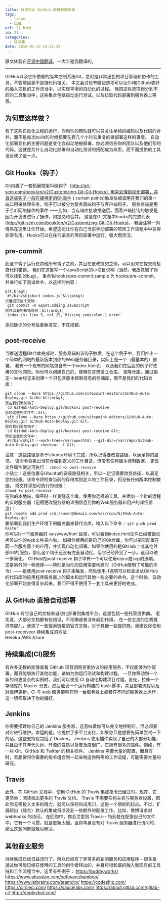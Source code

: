 ```yaml
---
title: 将项目从 GitHub 部署到服务器
tags:
  - linux
  - 运维
url: 21.html
id: 21
categories:
  - 扯淡集
date: 2016-01-23 23:22:35
---
```


原文转载自[开源中国翻译](http://www.oschina.net/translate/deploying-from-github-to-a-server)，一大半是我翻译的。

* * *

GitHub以及它所依赖的版本控制系统Git，绝对是非常出色的项目管理和协作的工具，不管项目是不是跟代码相关。 本文会讨论有哪些选项可以让Git和Github更好的融入项目的工作流当中，以实现平滑的自动化的过程。 我把这些选项划分到不同的工具集当中，这些集合包括自动运行测试，以及拉取代码部署到服务器上等等。

为何要这样做？
-------

有了这些自动化过程的运行，你和你的团队就可以只关注单纯的编码以及代码的合并，而不是每次build的时候都要花费几个小时去重复的做部署这样的事情。 自动化部署变化的主要问题是变化会自动地被部署。你必须信任你的团队以及他们写的代码。这就是为什么自动化部署和自动化测试的搭配成为典型，而下面提供的工具也反映了这一点。

Git Hooks（钩子）
-------------

Git内置了一套拓展框架叫做钩子（http://git-scm.com/book/en/v2/Customizing-Git-Git-Hooks）用来处理自动化部署，并且这些钩子一般在被特定的Git事件 ( certain points)触发后被调用在我们的第一端口用来处理任务。钩子可以被分为服务器端钩子与客户端钩子。 服务器端是用于监听网络操作的事件 ——比如，当存储库接收推送后。而客户端挂钩的触发是因为开发者进行了操作，如提交和合并。 这是在Git文档中hooks的完整列表(http://git-scm.com/book/en/v2/Customizing-Git-Git-Hooks)。 我会注释一对情侣在这里让你开始。希望这能让你在自己当前手动部署的项目工作流程中中变得非常有用。Hooks可以在任何语言的项目部署中运行，强大而灵活。

pre-commit
----------

此这个钩子运行在其他所有钩子之前，并且在更改提交之前。可以用来在提交前检查代码错误。 我们在这里写一个JavaScript的小项目说明（当然，我故意留了你可以找到的bug）。 重命名hooks/pre-commit.sample 为 hooks/pre-commit，并进行如下测试命令，以这样的内容：

    &lt;br&gt;
    `#!/bin/shjshint index.js`&lt;br&gt;
    试着提交这个变动：
    `git commit -m &quot;adding Javascript 
    你可以看到报错信息：&lt;br&gt;
    `index.js: line 5, col 25, Missing semicolon.1 error`
    

添加缺少的分号后重新提交，不在报错。

post-receive
------------

当推送远程Git仓库完成时，服务器端的该钩子触发。在这个例子中，我们推出一个简单的网站的最新版本到你的Web服务器目录，实际上是一个（最基本的）部署。 我有一个现有的网站包含有一个index.html页 - 以及我们在后面的例子将使用的其他网页。你也可以创建自己的，使用在这里设立仓库。 克隆仓库，通过指定--bear标记来创建一个只包含版本控制信息的存储库，而不是我们的代码仓库：  

    git clone --bare https://github.com/sitepoint-editors/GitHub-Auto-Deploy.git GitHu`&lt;br&gt;
    现在我们添加钩子：
    `cd GitHub-Auto-Deploy.git/hooksvi post-receive`
    添加这些到文件中：&lt;
    `git clone --bare https://github.com/sitepoint-editors/GitHub-Auto-Deploy.git GitHub-Auto-Deploy.git`&lt;
    现在我们添加钩子：
    `cd GitHub-Auto-Deploy.git/hooksvi post-receive`&lt;
    添加这些到文件中：
    `#!/bin/shgit --work-tree=/var/www/html --git-dir=/var/repo/GitHub-Auto-Deploy.git checkout -f`&lt;
    

注意：这些路径是基于Ubuntu环境下完成，所以记得要改变路径，以满足你的路径。 该命令将推出当前仓库到定义的工作目录，但没有任何版本控制数据。 更改文件属性使之可执行： `chmod +x post-receive`<br> 小贴士：这些位置与Ubuntu的安装路径相关，所以一定记得要改变路径，以满足您的设置。该命令将检查当前的存储库到定义的工作目录，但没有任何版本控制数据。 将文件添加可执行的权限：<br> `chmod +x post-receive`<br> 在你的本地端，像平时一样克隆这个库，使用你选择的工具，并添加一个新的远程的实时服务器（记得更改服务器的详细信息到你的Web服务器和用户的详细信息）：<br> `git remote add prod ssh://user@domain.com/var/repo/GitHub-Auto-Deploy.git`<br> 要部署到我们生产环境下的服务器来替代仓库，输入以下命令： `git push prod master`<br> 你可以ls一下服务器的 var/www/html 目录，可以看到index.html文件已经被自动拷贝进你的web文件夹内啦。 如果你使用的是自己的Git仓库，你可以把它配置在同一台服务器上的应用，并实现自动化部署。如果你使用的是GitHub上或其他外部Git的服务，那么这个钩子还没有完全自动化，但它已经降到了一步。这可以进一步简化。 GitHub的post-receive 钩子中有一个可以使用reync或scp的选项。这是另外的一种选择——特别是当你的应用需要构建时（GitHub限制了可能的命令）——是使用post-receive 钩子来触发，然后使用-f选项可以检查出从GitHub的代码库的应用程序服务器上的脚本和运行其他一些必要的命令。这个时候，自动化部署开始变得复杂起来，我们不得不使用下一套工具来更好的完成。

从 GitHub 直接自动部署
---------------

GitHub 有它自己的文档来自动化部署到集成平台，这里包括一些托管提供商。 老实说，大部分文档都有些错误，不准确或者没有起到作用， 在一些主流的主机提供商那儿，我做了一些搜索链接到官方文档，对于其他一些提供商，我建议你使用 post-receiveor 持续集成的方法：<br> Heroku AWS Azure

持续集成(CI)服务
----------

有许多无数的能够查看 GitHub 项目回购变更协议的应用服务，不仅能够为你部署，而且能够执行其他功能，诸如为你运行测试和构建过程。 一旦你移动到一个新的和更复杂的实例时，我们可以使用 CI 自动化构建项目过程。首先，拉伸一个存储库的 Master 分支，然后触发一个运行构建的 bash 脚本，并且部署流程以及对微博更新。CI 与 web 服务能够在同一台服务器上或者在不同的服务器上运行，这一切都取决于你的偏好。

Jenkins
-------

你需要搭建你自己的 Jenkins 服务器，这意味着你可以完全地控制它，但必须要对它进行维护。幸运的是，它提供了多平台支持，如果你只是想要先简单尝试一下的话，这些支持也包括了 Docker。 Jenkins 使用插件实现了自己的大部分功能，并且由于其年代久远、开源的性质以及普及度很广，它拥有很多的插件。例如，有一些 Git、GitHub 和 Twitter 的相关插件。 Jenkins 需要大量的配置，而且有时，若想要将你需要的指令组合到一起来构造你所需的工作流程，可能需要大量的研究。

Travis
------

此外，在 GitHub 文档中，使用 GitHub 的 Travis 集成指令已经过时。现在，它更简单：阅读找出更多的 Travis 文档。 Travis 不需要任何主机与服务器设置，因此你无需投入太多的精力，就可以保持和试用CI，这是一个很好的起点。不过，扩展超出（综合）默认的集成将涉及到一些额外的配置工作。比如，微博请求对 webhooks 的访问。 在回购中，你会注意到 Travis-- 特别是在配置自己的文件中，它有一个习惯，就是更新太慢。当你本身没有对 Travis 服务器进行访问时，那么这些问题就难以解决。

其他商业服务
------

持续集成已经日益流行了，所以已经有了非常多的新的服务和应用程序 – 很多是通过你可能已经在使用的工具的创作者释出的，并且将很和谐的融入到现有的工具链和工作流程当中。这里有些例子： https://buddy.works/ https://www.atlassian.com/software/bamboo/ https://www.jetbrains.com/teamcity/ https://codeship.com/ https://circleci.com/ https://saucelabs.com/ https://about.gitlab.com/gitlab-ci/ http://deploybot.com/

* * *